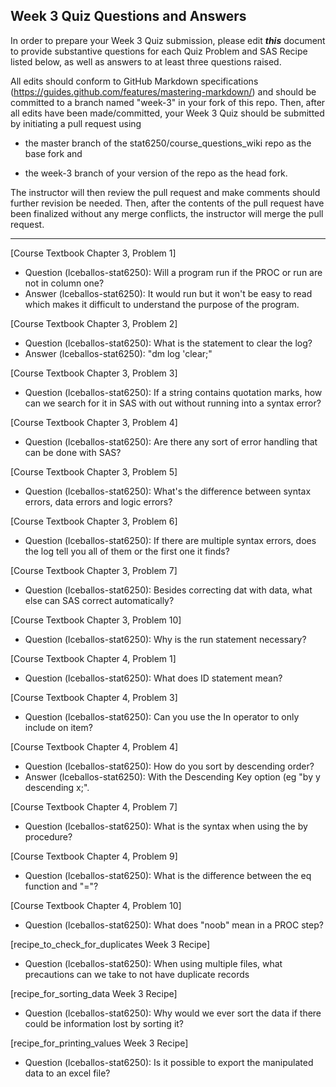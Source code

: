 
## Week 3 Quiz Questions and Answers

In order to prepare your Week 3 Quiz submission, please edit ***this*** document to provide substantive questions for each Quiz Problem and SAS Recipe listed below, as well as answers to at least three questions raised.

All edits should conform to GitHub Markdown specifications (https://guides.github.com/features/mastering-markdown/) and should be committed to a branch named "week-3" in your fork of this repo. Then, after all edits have been made/committed, your Week 3 Quiz should be submitted by initiating a pull request using

- the master branch of the stat6250/course_questions_wiki repo as the base fork and

- the week-3 branch of your version of the repo as the head fork.

The instructor will then review the pull request and make comments should further revision be needed. Then, after the contents of the pull request have been finalized without any merge conflicts, the instructor will merge the pull request.

********************************************************************************



[Course Textbook Chapter 3, Problem 1]

- Question (lceballos-stat6250): Will a program run if the PROC or run are not in column one?
- Answer (lceballos-stat6250): It would run but it won't be easy to read which makes it difficult to understand the purpose of the program.



[Course Textbook Chapter 3, Problem 2]


- Question (lceballos-stat6250): What is the statement to clear the log?
- Answer (lceballos-stat6250): "dm log 'clear;"

[Course Textbook Chapter 3, Problem 3]


- Question (lceballos-stat6250): If a string contains quotation marks, how can we search for it in SAS with out without running into a syntax error?
 
[Course Textbook Chapter 3, Problem 4]


- Question (lceballos-stat6250): Are there any sort of error handling that can be done with SAS?

[Course Textbook Chapter 3, Problem 5]


- Question (lceballos-stat6250): What's the difference between syntax errors, data errors and logic errors?

[Course Textbook Chapter 3, Problem 6]


- Question (lceballos-stat6250): If there are multiple syntax errors, does the log tell you all of them or the first one it finds?

[Course Textbook Chapter 3, Problem 7]


- Question (lceballos-stat6250): Besides correcting dat with data, what else can SAS correct automatically?

[Course Textbook Chapter 3, Problem 10]


- Question (lceballos-stat6250): Why is the run statement necessary?

[Course Textbook Chapter 4, Problem 1]


- Question (lceballos-stat6250): What does ID statement mean?

[Course Textbook Chapter 4, Problem 3]


- Question (lceballos-stat6250): Can you use the In operator to only include on item?

[Course Textbook Chapter 4, Problem 4]


- Question (lceballos-stat6250): How do you sort by descending order?
- Answer (lceballos-stat6250): With the Descending Key option (eg "by y descending x;". 

[Course Textbook Chapter 4, Problem 7]


- Question (lceballos-stat6250): What is the syntax when using the by procedure?

[Course Textbook Chapter 4, Problem 9]


- Question (lceballos-stat6250): What is the difference between the eq function and "="?

[Course Textbook Chapter 4, Problem 10]


- Question (lceballos-stat6250): What does "noob" mean in a PROC step?

[recipe_to_check_for_duplicates Week 3 Recipe]


- Question (lceballos-stat6250): When using multiple files, what precautions can we take to not have duplicate records

[recipe_for_sorting_data Week 3 Recipe]


- Question (lceballos-stat6250): Why would we ever sort the data if there could be information lost by sorting it?

[recipe_for_printing_values Week 3 Recipe]

- Question (lceballos-stat6250): Is it possible to export the manipulated data to an excel file?


